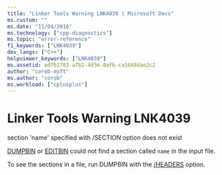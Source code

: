 ```yaml
---
title: "Linker Tools Warning LNK4039 | Microsoft Docs"
ms.custom: ""
ms.date: "11/04/2016"
ms.technology: ["cpp-diagnostics"]
ms.topic: "error-reference"
f1_keywords: ["LNK4039"]
dev_langs: ["C++"]
helpviewer_keywords: ["LNK4039"]
ms.assetid: ed7b1783-a7b2-4d3e-8afb-ca1648dae2c2
author: "corob-msft"
ms.author: "corob"
ms.workload: ["cplusplus"]
---
```

# Linker Tools Warning LNK4039
section 'name' specified with /SECTION option does not exist  
  
 [DUMPBIN](../../build/reference/dumpbin-reference.md) or [EDITBIN](../../build/reference/editbin-reference.md) could not find a section called `name` in the input file.  
  
 To see the sections in a file, run DUMPBIN with the [/HEADERS](../../build/reference/headers.md) option.